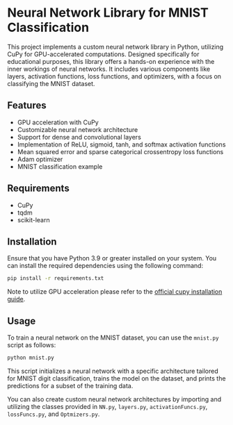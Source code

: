 # Neural Network Library for MNIST Classification

This project implements a custom neural network library in Python, utilizing CuPy for GPU-accelerated computations. Designed specifically for educational purposes, this library offers a hands-on experience with the inner workings of neural networks. It includes various components like layers, activation functions, loss functions, and optimizers, with a focus on classifying the MNIST dataset.

## Features

- GPU acceleration with CuPy
- Customizable neural network architecture
- Support for dense and convolutional layers
- Implementation of ReLU, sigmoid, tanh, and softmax activation functions
- Mean squared error and sparse categorical crossentropy loss functions
- Adam optimizer
- MNIST classification example

## Requirements

- CuPy
- tqdm
- scikit-learn

## Installation

Ensure that you have Python 3.9 or greater installed on your system. You can install the required dependencies using the following command:

```bash
pip install -r requirements.txt
```

Note to utilize GPU acceleration please refer to the [official cupy installation guide](https://docs.cupy.dev/en/stable/install.html).
## Usage

To train a neural network on the MNIST dataset, you can use the `mnist.py` script as follows:

```bash
python mnist.py
```

This script initializes a neural network with a specific architecture tailored for MNIST digit classification, trains the model on the dataset, and prints the predictions for a subset of the training data.

You can also create custom neural network architectures by importing and utilizing the classes provided in `NN.py`, `layers.py`, `activationFuncs.py`, `lossFuncs.py`, and `Optmizers.py`.
